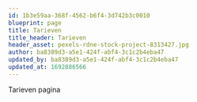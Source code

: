 ```yaml
---
id: 1b3e59aa-368f-4562-b6f4-3d742b3c0010
blueprint: page
title: Tarieven
title_header: Tarieven
header_asset: pexels-rdne-stock-project-8313427.jpg
author: ba8389d3-a5e1-424f-abf4-3c1c2b4eba47
updated_by: ba8389d3-a5e1-424f-abf4-3c1c2b4eba47
updated_at: 1692886566
---
```

Tarieven pagina